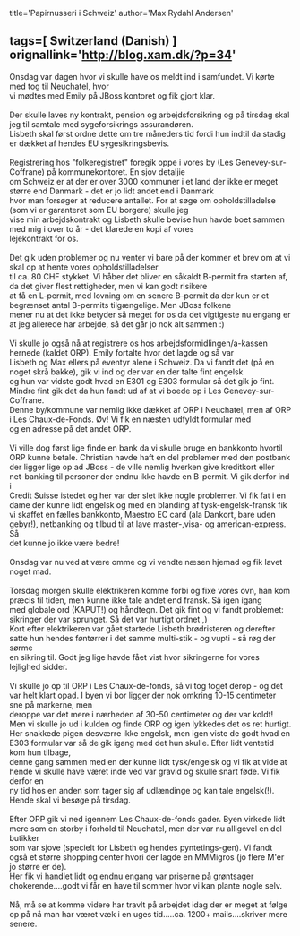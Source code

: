 title='Papirnusseri i Schweiz'
author='Max Rydahl Andersen'

tags=[ Switzerland (Danish) ]
orignallink='http://blog.xam.dk/?p=34'
---
<div><p>Onsdag var dagen hvor vi skulle have os meldt ind i samfundet. Vi k&#248;rte med tog til Neuchatel, hvor<br>
vi m&#248;dtes med Emily p&#229; JBoss kontoret og fik gjort klar. <br><br>
Der skulle laves ny kontrakt, pension og arbejdsforsikring og p&#229; tirsdag skal jeg til samtale med sygeforsikrings assurand&#248;ren.<br>
Lisbeth skal f&#248;rst ordne dette om tre m&#229;neders tid fordi hun indtil da stadig er d&#230;kket af hendes EU sygesikringsbevis.<br><br>
Registrering hos "folkeregistret" foregik oppe i vores by (Les Genevey-sur-Coffrane) p&#229; kommunekontoret. En sjov detaljie<br>
om Schweiz er at der er over 3000 kommuner i et land der ikke er meget st&#248;rre end Danmark - det er jo lidt andet end i Danmark<br>
hvor man fors&#248;ger at reducere antallet. For at s&#248;ge om opholdstilladelse (som vi er garanteret som EU borgere) skulle jeg<br>
vise min arbejdskontrakt og Lisbeth skulle bevise hun havde boet sammen med mig i over to &#229;r - det klarede en kopi af vores<br>
lejekontrakt for os. <br><br>
Det gik uden problemer og nu venter vi bare p&#229; der kommer et brev om at vi skal op at hente vores opholdstilladelser<br>
til ca. 80 CHF stykket. Vi h&#229;ber det bliver en s&#229;kaldt B-permit fra starten af, da det giver flest rettigheder, men vi kan godt risikere<br>
at f&#229; en L-permit, med lovning om en senere B-permit da der kun er et begr&#230;nset antal B-permits tilg&#230;ngelige. Men JBoss folkene<br>
mener nu at det ikke betyder s&#229; meget for os da det vigtigeste nu engang er at jeg allerede har arbejde, s&#229; det g&#229;r jo nok alt sammen :)<br><br>
Vi skulle jo ogs&#229; n&#229; at registrere os hos arbejdsformidlingen/a-kassen hernede (kaldet ORP). Emily fortalte hvor det lagde og s&#229; var<br>
Lisbeth og Max ellers p&#229; eventyr alene i Schweiz. Da vi fandt det (p&#229; en noget skr&#229; bakke), gik vi ind og der var en der talte fint engelsk<br>
og hun var vidste godt hvad en E301 og E303 formular s&#229; det gik jo fint. Mindre fint gik det da hun fandt ud af at vi boede op i Les Genevey-sur-Coffrane.<br>
Denne by/kommune var nemlig ikke d&#230;kket af ORP i Neuchatel, men af ORP i Les Chaux-de-Fonds. &#216;v! Vi fik en n&#230;sten udfyldt formular med<br>
og en adresse p&#229; det andet ORP.<br><br>
Vi ville dog f&#248;rst lige finde en bank da vi skulle bruge en bankkonto hvortil ORP kunne betale. Christian havde haft en del problemer med den postbank<br>
der ligger lige op ad JBoss - de ville nemlig hverken give kreditkort eller net-banking til personer der endnu ikke havde en B-permit. Vi gik derfor ind i<br>
Credit Suisse istedet og her var der slet ikke nogle problemer. Vi fik fat i en dame der kunne lidt engelsk og med en blanding af tysk-engelsk-fransk fik<br>
vi skaffet en f&#230;lles bankkonto, Maestro EC card (ala Dankort, bare uden gebyr!), netbanking og tilbud til at lave master-,visa- og american-express. S&#229;<br>
det kunne jo ikke v&#230;re bedre!<br><br>
Onsdag var nu ved at v&#230;re omme og vi vendte n&#230;sen hjemad og fik lavet noget mad.<br><br>
Torsdag morgen skulle elektrikeren komme forbi og fixe vores ovn, han kom pr&#230;cis til tiden, men kunne ikke tale andet end fransk. S&#229; igen igang<br>
med globale ord (KAPUT!) og h&#229;ndtegn. Det gik fint og vi fandt problemet: sikringer der var sprunget. S&#229; det var hurtigt ordnet ,)<br>
Kort efter elektrikeren var g&#229;et startede Lisbeth br&#248;dristeren og derefter satte hun hendes f&#248;nt&#248;rrer i det samme multi-stik - og vupti - s&#229; r&#248;g der s&#248;rme<br>
en sikring til. Godt jeg lige havde f&#229;et vist hvor sikringerne for vores lejlighed sidder.<br><br>
Vi skulle jo op til ORP i Les Chaux-de-fonds, s&#229; vi tog toget derop - og det var helt klart opad. I byen vi bor ligger der nok omkring 10-15 centimeter sne p&#229; markerne, men<br>
deroppe var det mere i n&#230;rheden af 30-50 centimeter og der var koldt! Men vi skulle jo ud i kulden og finde ORP og igen lykkedes det os ret hurtigt.<br>
Her snakkede pigen desv&#230;rre ikke engelsk, men igen viste de godt hvad en E303 formular var s&#229; de gik igang med det hun skulle. Efter lidt ventetid kom hun tilbage,<br>
denne gang sammen med en der kunne lidt tysk/engelsk og vi fik at vide at hende vi skulle have v&#230;ret inde ved var gravid og skulle snart f&#248;de. Vi fik derfor en<br>
ny tid hos en anden som tager sig af udl&#230;ndinge og kan tale engelsk(!). Hende skal vi bes&#248;ge p&#229; tirsdag.<br><br>
Efter ORP gik vi ned igennem Les Chaux-de-fonds gader. Byen virkede lidt mere som en storby i forhold til Neuchatel, men der var nu alligevel en del butikker<br>
som var sjove (specielt for Lisbeth og hendes pyntetings-gen). Vi fandt ogs&#229; et st&#248;rre shopping center hvori der lagde en MMMigros (jo flere M'er jo st&#248;rre er de).<br>
Her fik vi handlet lidt og endnu engang var priserne p&#229; gr&#248;ntsager chokerende....godt vi f&#229;r en have til sommer hvor vi kan plante nogle selv.<br><br>
N&#229;, m&#229; se at komme videre har travlt p&#229; arbejdet idag der er meget at f&#248;lge op p&#229; n&#229; man har v&#230;ret v&#230;k i en uges tid.....ca. 1200+ mails....skriver mere senere.</p></div>
